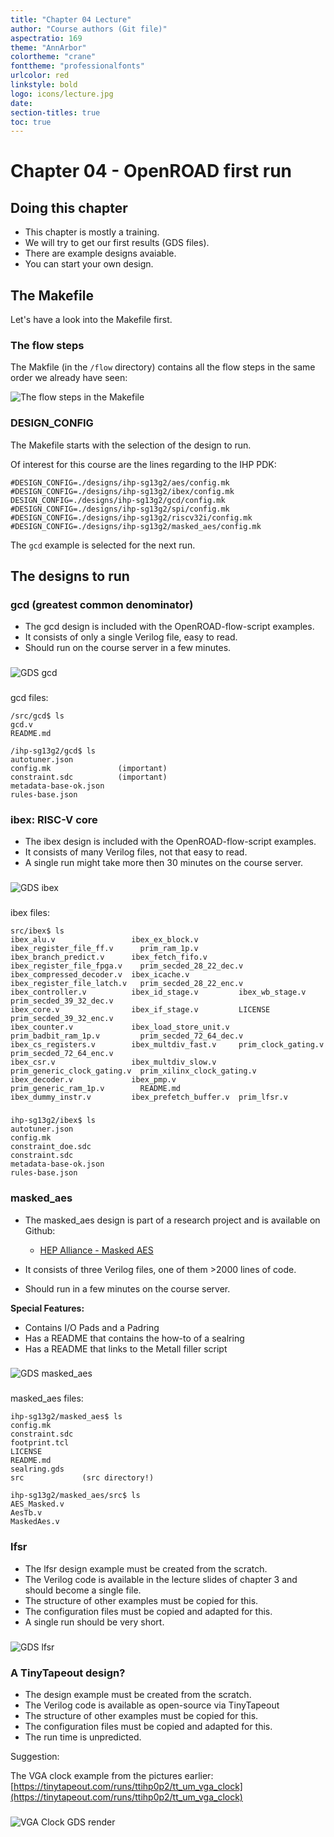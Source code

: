 ```yaml
---
title: "Chapter 04 Lecture"
author: "Course authors (Git file)"
aspectratio: 169
theme: "AnnArbor"
colortheme: "crane"
fonttheme: "professionalfonts"
urlcolor: red
linkstyle: bold
logo: icons/lecture.jpg
date:
section-titles: true
toc: true
---
```


# Chapter 04 - OpenROAD first run

## Doing this chapter

- This chapter is mostly a training.
- We will try to get our first results (GDS files).
- There are example designs avaiable.
- You can start your own design.

## The Makefile

Let's have a look into the Makefile first.

### The flow steps

The Makfile (in the ```/flow``` directory) contains all the flow steps in the same order we already have seen:

![The flow steps in the Makefile](pics_lecture/makefile_flow_steps.png)

### DESIGN_CONFIG

The Makefile starts with the selection of the design to run.

Of interest for this course are the lines regarding to the IHP PDK:

```
#DESIGN_CONFIG=./designs/ihp-sg13g2/aes/config.mk
#DESIGN_CONFIG=./designs/ihp-sg13g2/ibex/config.mk
DESIGN_CONFIG=./designs/ihp-sg13g2/gcd/config.mk
#DESIGN_CONFIG=./designs/ihp-sg13g2/spi/config.mk
#DESIGN_CONFIG=./designs/ihp-sg13g2/riscv32i/config.mk
#DESIGN_CONFIG=./designs/ihp-sg13g2/masked_aes/config.mk
```

The ```gcd``` example is selected for the next run.

## The designs to run 

### gcd (greatest common denominator)

- The gcd design is included with the OpenROAD-flow-script examples.
- It consists of only a single Verilog file, easy to read.
- Should run on the course server in a few minutes.

###

![GDS gcd](pics_lecture/gds_gcd.png "GDS from gcd example")

###

gcd files:

```
/src/gcd$ ls 
gcd.v  
README.md
```

```
/ihp-sg13g2/gcd$ ls
autotuner.json  
config.mk               (important)
constraint.sdc          (important)
metadata-base-ok.json  
rules-base.json
```

### ibex: RISC-V core

- The ibex design is included with the OpenROAD-flow-script examples.
- It consists of many Verilog files, not that easy to read.
- A single run might take more then 30 minutes on the course server.

### 

![GDS ibex](pics_lecture/gds_ibex.png)

###

ibex files:

```
src/ibex$ ls
ibex_alu.v                 ibex_ex_block.v         ibex_register_file_ff.v      prim_ram_1p.v
ibex_branch_predict.v      ibex_fetch_fifo.v       ibex_register_file_fpga.v    prim_secded_28_22_dec.v
ibex_compressed_decoder.v  ibex_icache.v           ibex_register_file_latch.v   prim_secded_28_22_enc.v
ibex_controller.v          ibex_id_stage.v         ibex_wb_stage.v              prim_secded_39_32_dec.v
ibex_core.v                ibex_if_stage.v         LICENSE                      prim_secded_39_32_enc.v
ibex_counter.v             ibex_load_store_unit.v  prim_badbit_ram_1p.v         prim_secded_72_64_dec.v
ibex_cs_registers.v        ibex_multdiv_fast.v     prim_clock_gating.v          prim_secded_72_64_enc.v
ibex_csr.v                 ibex_multdiv_slow.v     prim_generic_clock_gating.v  prim_xilinx_clock_gating.v
ibex_decoder.v             ibex_pmp.v              prim_generic_ram_1p.v        README.md
ibex_dummy_instr.v         ibex_prefetch_buffer.v  prim_lfsr.v

```

###

```
ihp-sg13g2/ibex$ ls
autotuner.json  
config.mk  
constraint_doe.sdc  
constraint.sdc  
metadata-base-ok.json  
rules-base.json
```

### masked_aes

- The masked_aes design is part of a research project and is available on Github:
    * [HEP Alliance - Masked AES](https://github.com/HEP-Alliance/masked-aes-tapeout)

- It consists of three Verilog files, one of them >2000 lines of code.
- Should run in a few minutes on the course server.

**Special Features:**

- Contains I/O Pads and a Padring
- Has a README that contains the how-to of a sealring
- Has a README that links to the Metall filler script

###

![GDS masked_aes](pics_lecture/gds_masked_aes.png)

###

masked_aes files:

```
ihp-sg13g2/masked_aes$ ls 
config.mk  
constraint.sdc  
footprint.tcl  
LICENSE  
README.md  
sealring.gds  
src             (src directory!)
```

```
ihp-sg13g2/masked_aes/src$ ls
AES_Masked.v  
AesTb.v  
MaskedAes.v
```

### lfsr

- The lfsr design example must be created from the scratch.
- The Verilog code is available in the lecture slides of chapter 3 and should become a single file.
- The structure of other examples must be copied for this.
- The configuration files must be copied and adapted for this.
- A single run should be very short.

###

![GDS lfsr](pics_lecture/gds_lfsr.png)

### A TinyTapeout design?

- The design example must be created from the scratch.
- The Verilog code is available as open-source via TinyTapeout
- The structure of other examples must be copied for this.
- The configuration files must be copied and adapted for this.
- The run time is unpredicted.

Suggestion:

The VGA clock example from the pictures earlier:
[https://tinytapeout.com/runs/ttihp0p2/tt_um_vga_clock](https://tinytapeout.com/runs/ttihp0p2/tt_um_vga_clock)

### 

![VGA Clock GDS render](pics_lecture/gds_vga_clock.png)


